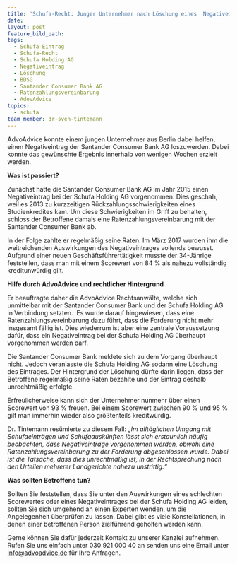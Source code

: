 ```yaml
---
title: 'Schufa-Recht: Junger Unternehmer nach Löschung eines  Negativeintrages der Santander Consumer Bank AG wieder kreditwürdig'
date:
layout: post
feature_bild_path:
tags:
  - Schufa-Eintrag
  - Schufa-Recht
  - Schufa Holding AG
  - Negativeintrag
  - Löschung
  - BDSG
  - Santander Consumer Bank AG
  - Ratenzahlungsvereinbarung
  - AdovAdvice
topics:
  - schufa
team_member: dr-sven-tintemann
---
```



AdvoAdvice konnte einem jungen Unternehmer aus Berlin dabei helfen, einen Negativeintrag der Santander Consumer Bank AG loszuwerden. Dabei konnte das gew&uuml;nschte Ergebnis innerhalb von wenigen Wochen erzielt werden.

**Was ist passiert?**

Zun&auml;chst hatte die Santander Consumer Bank AG im Jahr 2015 einen Negativeintrag bei der Schufa Holding AG vorgenommen. Dies geschah, weil es 2013 zu kurzzeitigen R&uuml;ckzahlungsschwierigkeiten eines Studienkredites kam. Um diese Schwierigkeiten im Griff zu behalten, schloss der Betroffene damals eine Ratenzahlungsvereinbarung mit der Santander Consumer Bank ab.

In der Folge zahlte er regelm&auml;&szlig;ig seine Raten. Im M&auml;rz 2017 wurden ihm die weitreichenden Auswirkungen des Negativeintrages vollends bewusst. Aufgrund einer neuen Gesch&auml;ftsf&uuml;hrert&auml;tigkeit musste der 34-J&auml;hrige feststellen, dass man mit einem Scorewert von 84 % als nahezu vollst&auml;ndig kreditunw&uuml;rdig gilt.

**Hilfe durch AdvoAdvice und rechtlicher Hintergrund**

Er beauftragte daher die AdvoAdvice Rechtsanw&auml;lte, welche sich unmittelbar mit der Santander Consumer Bank und der Schufa Holding AG in Verbindung setzten. &nbsp;Es wurde darauf hingewiesen, dass eine Ratenzahlungsvereinbarung dazu f&uuml;hrt, dass die Forderung nicht mehr insgesamt f&auml;llig ist. Dies wiederrum ist aber eine zentrale Voraussetzung daf&uuml;r, dass ein Negativeintrag bei der Schufa Holding AG &uuml;berhaupt vorgenommen werden darf.

Die Santander Consumer Bank meldete sich zu dem Vorgang &uuml;berhaupt nicht. Jedoch veranlasste die Schufa Holding AG sodann eine L&ouml;schung des Eintrages. Der Hintergrund der L&ouml;schung d&uuml;rfte darin liegen, dass der Betroffene regelm&auml;&szlig;ig seine Raten bezahlte und der Eintrag deshalb unrechtm&auml;&szlig;ig erfolgte.

Erfreulicherweise kann sich der Unternehmer nunmehr &uuml;ber einen Scorewert von 93 % freuen. Bei einem Scorewert zwischen 90 % und 95 % gilt man immerhin wieder also gr&ouml;&szlig;tenteils kreditw&uuml;rdig.

Dr. Tintemann res&uuml;mierte zu diesem Fall: *„Im allt&auml;glichen Umgang mit Schufaeintr&auml;gen und Schufaausk&uuml;nften l&auml;sst sich erstaunlich h&auml;ufig beobachten, dass Negativeintr&auml;ge vorgenommen werden, obwohl eine Ratenzahlungsvereinbarung zu der Forderung abgeschlossen wurde. Dabei ist die Tatsache, dass dies unrechtm&auml;&szlig;ig ist, in der Rechtsprechung nach den Urteilen mehrerer Landgerichte nahezu unstrittig.“*

**Was sollten Betroffene tun?**

Sollten Sie feststellen, dass Sie unter den Auswirkungen eines schlechten Scorewertes oder eines Negativeintrages bei der Schufa Holding AG leiden, sollten Sie sich umgehend an einen Experten wenden, um die Angelegenheit &uuml;berpr&uuml;fen zu lassen. Dabei gibt es viele Konstellationen, in denen einer betroffenen Person zielf&uuml;hrend geholfen werden kann.

Gerne k&ouml;nnen Sie daf&uuml;r jederzeit Kontakt zu unserer Kanzlei aufnehmen. Rufen Sie uns einfach unter 030 921 000 40 an senden uns eine Email unter info@advoadvice.de f&uuml;r Ihre Anfragen.